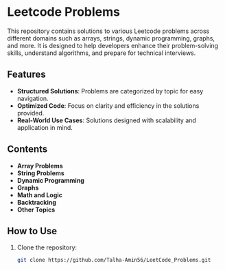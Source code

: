 # Leetcode Problems

This repository contains solutions to various Leetcode problems across different domains such as arrays, strings, dynamic programming, graphs, and more. It is designed to help developers enhance their problem-solving skills, understand algorithms, and prepare for technical interviews.

## Features

- **Structured Solutions**: Problems are categorized by topic for easy navigation.
- **Optimized Code**: Focus on clarity and efficiency in the solutions provided.
- **Real-World Use Cases**: Solutions designed with scalability and application in mind.

## Contents

- **Array Problems**
- **String Problems**
- **Dynamic Programming**
- **Graphs**
- **Math and Logic**
- **Backtracking**
- **Other Topics**

## How to Use

1. Clone the repository:
   ```bash
   git clone https://github.com/Talha-Amin56/LeetCode_Problems.git
   

